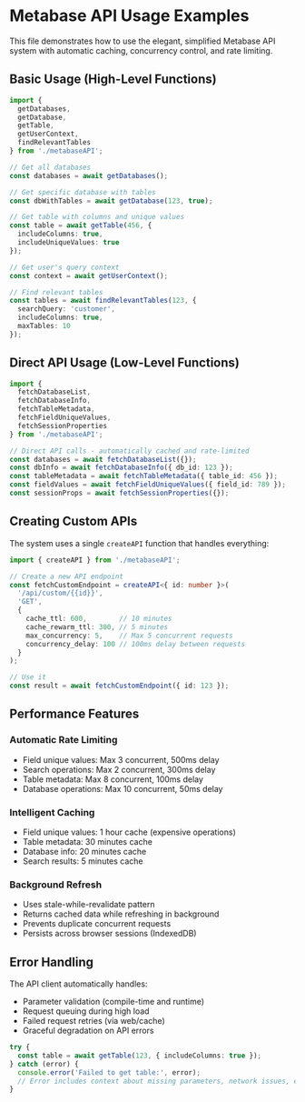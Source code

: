# Metabase API Usage Examples

This file demonstrates how to use the elegant, simplified Metabase API system with automatic caching, concurrency control, and rate limiting.

## Basic Usage (High-Level Functions)

```typescript
import { 
  getDatabases, 
  getDatabase, 
  getTable, 
  getUserContext, 
  findRelevantTables 
} from './metabaseAPI';

// Get all databases
const databases = await getDatabases();

// Get specific database with tables
const dbWithTables = await getDatabase(123, true);

// Get table with columns and unique values
const table = await getTable(456, { 
  includeColumns: true, 
  includeUniqueValues: true 
});

// Get user's query context
const context = await getUserContext();

// Find relevant tables
const tables = await findRelevantTables(123, { 
  searchQuery: 'customer',
  includeColumns: true,
  maxTables: 10
});
```

## Direct API Usage (Low-Level Functions)

```typescript
import { 
  fetchDatabaseList,
  fetchDatabaseInfo,
  fetchTableMetadata,
  fetchFieldUniqueValues,
  fetchSessionProperties
} from './metabaseAPI';

// Direct API calls - automatically cached and rate-limited
const databases = await fetchDatabaseList({});
const dbInfo = await fetchDatabaseInfo({ db_id: 123 });
const tableMetadata = await fetchTableMetadata({ table_id: 456 });
const fieldValues = await fetchFieldUniqueValues({ field_id: 789 });
const sessionProps = await fetchSessionProperties({});
```

## Creating Custom APIs

The system uses a single `createAPI` function that handles everything:

```typescript
import { createAPI } from './metabaseAPI';

// Create a new API endpoint
const fetchCustomEndpoint = createAPI<{ id: number }>(
  '/api/custom/{{id}}',
  'GET',
  {
    cache_ttl: 600,        // 10 minutes
    cache_rewarm_ttl: 300, // 5 minutes  
    max_concurrency: 5,    // Max 5 concurrent requests
    concurrency_delay: 100 // 100ms delay between requests
  }
);

// Use it
const result = await fetchCustomEndpoint({ id: 123 });
```

## Performance Features

### Automatic Rate Limiting
- Field unique values: Max 3 concurrent, 500ms delay
- Search operations: Max 2 concurrent, 300ms delay  
- Table metadata: Max 8 concurrent, 100ms delay
- Database operations: Max 10 concurrent, 50ms delay

### Intelligent Caching
- Field unique values: 1 hour cache (expensive operations)
- Table metadata: 30 minutes cache
- Database info: 20 minutes cache
- Search results: 5 minutes cache

### Background Refresh
- Uses stale-while-revalidate pattern
- Returns cached data while refreshing in background
- Prevents duplicate concurrent requests
- Persists across browser sessions (IndexedDB)

## Error Handling

The API client automatically handles:
- Parameter validation (compile-time and runtime)
- Request queuing during high load
- Failed request retries (via web/cache)
- Graceful degradation on API errors

```typescript
try {
  const table = await getTable(123, { includeColumns: true });
} catch (error) {
  console.error('Failed to get table:', error);
  // Error includes context about missing parameters, network issues, etc.
}
```